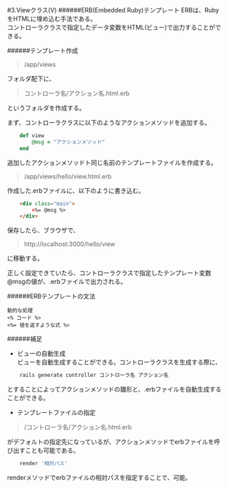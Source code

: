 #3.Viewクラス(V)
######ERB(Embedded Ruby)テンプレート
ERBは、RubyをHTMLに埋め込む手法である。  
コントローラクラスで指定したデータ変数をHTML(ビュー)で出力することができる。


######テンプレート作成
>/app/views

フォルダ配下に、
>コントローラ名/アクション名.html.erb

というフォルダを作成する。

まず、コントローラクラスに以下のようなアクションメソッドを追加する。
```Ruby
	def view
		@msg = "アクションメソッド"
	end
```

追加したアクションメソッドト同じ名前のテンプレートファイルを作成する。
>/app/views/hello/view.html.erb

作成した.erbファイルに、以下のように書き込む。

```html
	<div class="main">
		<%= @msg %>
	</div>
```

保存したら、ブラウザで、
>http://localhost:3000/hello/view

に移動する。

正しく設定できていたら、コントローラクラスで指定したテンプレート変数@msgの値が、.erbファイルで出力される。

######ERBテンプレートの文法

```erb
動的な処理
<% コード %>
<%= 値を返すような式 %>
```

######補足
- ビューの自動生成  
ビューを自動生成することができる。コントローラクラスを生成する際に、
```Ruby
	rails generate controller コントローラ名 アクション名
```
とすることによってアクションメソッドの雛形と、.erbファイルを自動生成することができる。

- テンプレートファイルの指定
>/コントローラ名/アクション名.html.erb  

がデフォルトの指定先になっているが、アクションメソッドでerbファイルを呼び出すことも可能である。  
```Ruby
	render '相対パス'
```
renderメソッドでerbファイルの相対パスを指定することで、可能。